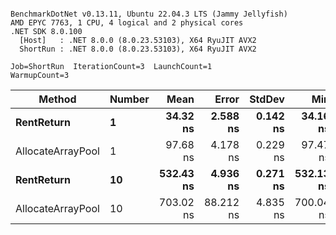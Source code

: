 ```

BenchmarkDotNet v0.13.11, Ubuntu 22.04.3 LTS (Jammy Jellyfish)
AMD EPYC 7763, 1 CPU, 4 logical and 2 physical cores
.NET SDK 8.0.100
  [Host]   : .NET 8.0.0 (8.0.23.53103), X64 RyuJIT AVX2
  ShortRun : .NET 8.0.0 (8.0.23.53103), X64 RyuJIT AVX2

Job=ShortRun  IterationCount=3  LaunchCount=1  
WarmupCount=3  

```
| Method            | Number | Mean      | Error     | StdDev   | Min       | Max       | Allocated |
|------------------ |------- |----------:|----------:|---------:|----------:|----------:|----------:|
| **RentReturn**        | **1**      |  **34.32 ns** |  **2.588 ns** | **0.142 ns** |  **34.16 ns** |  **34.43 ns** |         **-** |
| AllocateArrayPool | 1      |  97.68 ns |  4.178 ns | 0.229 ns |  97.47 ns |  97.92 ns |         - |
| **RentReturn**        | **10**     | **532.43 ns** |  **4.936 ns** | **0.271 ns** | **532.13 ns** | **532.65 ns** |         **-** |
| AllocateArrayPool | 10     | 703.02 ns | 88.212 ns | 4.835 ns | 700.04 ns | 708.60 ns |         - |
